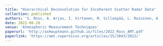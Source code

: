 ```yaml
---
title: "Hierarchical Deconvolution for Incoherent Scatter Radar Data"
collection: published
authors: 'S. Ross, A. Arjas, I. Virtanen, M. Sillanpää, L. Roininen, A. Hauptmann'
date: 2022-06-28
venue: 'Atmospheric Measurement Techniques'
paperurl: 'http://asHauptmann.github.io/files/2022_Ross_AMT.pdf'
paperlink: 'https://amt.copernicus.org/articles/15/3843/2022/'
---
```



